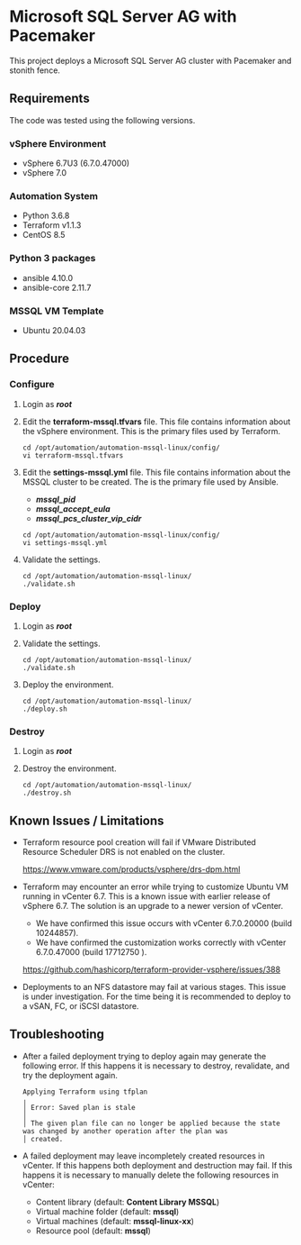 # Microsoft SQL Server AG with Pacemaker

This project deploys a Microsoft SQL Server AG cluster with Pacemaker and stonith fence.

## Requirements
The code was tested using the following versions.

### vSphere Environment
* vSphere 6.7U3 (6.7.0.47000)
* vSphere 7.0

### Automation System
* Python 3.6.8
* Terraform v1.1.3
* CentOS 8.5

### Python 3 packages
* ansible 4.10.0
* ansible-core 2.11.7 

### MSSQL VM Template
* Ubuntu 20.04.03 

## Procedure

### Configure
1. Login as ***root***

2. Edit the **terraform-mssql.tfvars** file. This file contains information about the vSphere environment. This is the primary files used by Terraform.
    ```console
    cd /opt/automation/automation-mssql-linux/config/
    vi terraform-mssql.tfvars
    ```   

3. Edit the **settings-mssql.yml** file. This file contains information about the MSSQL cluster to be created. The is the primary file used by Ansible. 
   * ***mssql_pid***
   * ***mssql_accept_eula*** 
   * ***mssql_pcs_cluster_vip_cidr***
    ```console
    cd /opt/automation/automation-mssql-linux/config/
    vi settings-mssql.yml
    ```

4. Validate the settings.
   ```console
   cd /opt/automation/automation-mssql-linux/
   ./validate.sh
   ```

### Deploy
1. Login as ***root***

2. Validate the settings.
   ```console
   cd /opt/automation/automation-mssql-linux/
   ./validate.sh
   ```

3. Deploy the environment.
   ```console
   cd /opt/automation/automation-mssql-linux/
   ./deploy.sh
   ```

### Destroy
1. Login as ***root*** 

2. Destroy the environment.
    ```console
    cd /opt/automation/automation-mssql-linux/
    ./destroy.sh
    ```   


## Known Issues / Limitations
* Terraform resource pool creation will fail if VMware Distributed Resource Scheduler DRS is not enabled on the cluster. 

  https://www.vmware.com/products/vsphere/drs-dpm.html


* Terraform may encounter an error while trying to customize Ubuntu VM running in vCenter 6.7. This is a known issue with earlier release of vSphere 6.7. The solution is an upgrade to a newer version of vCenter. 
  * We have confirmed this issue occurs with vCenter 6.7.0.20000 (build 10244857). 
  * We have confirmed the customization works correctly with vCenter 6.7.0.47000 (build 17712750 ).

  https://github.com/hashicorp/terraform-provider-vsphere/issues/388


* Deployments to an NFS datastore may fail at various stages. This issue is under investigation. For the time being it is recommended to deploy to a vSAN, FC, or iSCSI datastore. 

## Troubleshooting
* After a failed deployment trying to deploy again may generate the following error. If this happens it is necessary to destroy, revalidate, and try the deployment again.
    ```
    Applying Terraform using tfplan
    ╷
    │ Error: Saved plan is stale
    │
    │ The given plan file can no longer be applied because the state was changed by another operation after the plan was
    │ created.
    ```

* A failed deployment may leave incompletely created resources in vCenter. If this happens both deployment and destruction may fail. If this happens it is necessary to manually delete the following resources in vCenter:
  * Content library (default: **Content Library MSSQL**)
  * Virtual machine folder (default: **mssql**)
  * Virtual machines (default: **mssql-linux-xx**)
  * Resource pool (default: **mssql**)